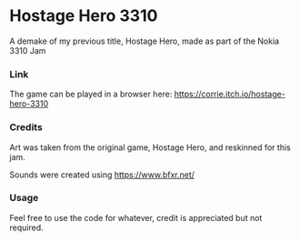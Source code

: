 # Hostage Hero 3310
A demake of my previous title, Hostage Hero, made as part of the Nokia 3310 Jam

### Link
The game can be played in a browser here: https://corrie.itch.io/hostage-hero-3310

### Credits
Art was taken from the original game, Hostage Hero, and reskinned for this jam.

Sounds were created using https://www.bfxr.net/

### Usage
Feel free to use the code for whatever, credit is appreciated but not required. 
